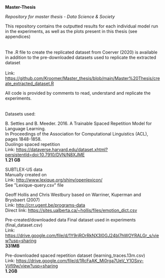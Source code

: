**Master-Thesis**

*Repository for master thesis - Data Science & Society*

This repository contains the outputted results for each individual model run in the experiments, as well as the plots present in this thesis (see appendices) 
 \
 \
 \
The .R file to create the replicated dataset from Coerver (2020) is available in addition to the pre-downloaded datasets used to replicate the extracted dataset \
\
Link: https://github.com/Kroomer/Master_thesis/blob/main/Master%20Thesis/create_extracted_dataset.R

All code is provided by comments to read, understand and replicate the experiments.
  \
  \
  \
Datasets used:

B. Settles and B. Meeder. 2016. A Trainable Spaced Repetition Model for Language Learning.  \
In Proceedings of the Association for Computational Linguistics (ACL), pages 1848-1858. \
Duolingo spaced repetition \
Link: https://dataverse.harvard.edu/dataset.xhtml?persistentId=doi:10.7910/DVN/N8XJME \
**1.21 GB** 

SUBTLEX-US data \
Manually created on \
Link: http://www.lexique.org/shiny/openlexicon/ \
See "Lexique-query.csv" file

Geoff Hollis and Chris Westbury based on Warriner, Kuperman and Brysbaert (2007) \
Link: http://crr.ugent.be/programs-data \
Direct link: https://sites.ualberta.ca/~hollis/files/emotion_dict.csv

Pre-created/downloaded data
Final dataset used in experiments (final_dataset.csv) \
Link: https://drive.google.com/file/d/1Y9rjROrRkNX3I0GJ24bl7hWOYRALGr_s/view?usp=sharing \
**331MB**

Pre-downloaded spaced repetition dataset (learning_traces.13m.csv) \
Link: https://drive.google.com/file/d/1RcFaAK_Mi0rga7UeV_Y1OSxy-VjifI9w/view?usp=sharing \
**1.2GB**

